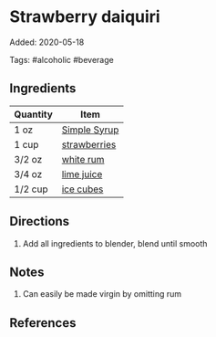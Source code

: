 # Strawberry daiquiri

Added: 2020-05-18

Tags: #alcoholic #beverage

## Ingredients

| Quantity | Item                                          |
| -------- | --------------------------------------------- |
| 1 oz     | [Simple Syrup](./simple-syrup.md)             |
| 1 cup    | [strawberries](../_ingredients/strawberry.md) |
| 3/2 oz   | [white rum](../_ingredients/rum.md)           |
| 3/4 oz   | [lime juice](../_ingredients/lime-juice.md)   |
| 1/2 cup  | [ice cubes](../_ingredients/ice.md)           |

## Directions

1. Add all ingredients to blender, blend until smooth

## Notes

1. Can easily be made virgin by omitting rum

## References

[^1]: [Original recipe](https://whitneybond.com/wprm_print/31641)

